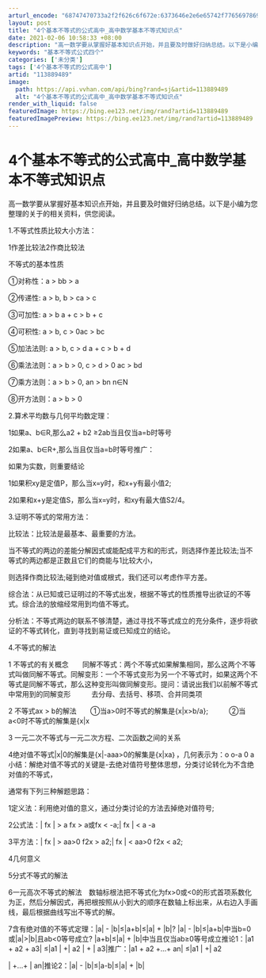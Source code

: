 ```yaml
---
arturl_encode: "68747470733a2f2f626c6f672e:6373646e2e6e65742f77656978696e5f33353732353535392f:61727469636c652f64657461696c732f313133383839343839"
layout: post
title: "4个基本不等式的公式高中_高中数学基本不等式知识点"
date: 2021-02-06 10:58:33 +08:00
description: "高一数学要从掌握好基本知识点开始，并且要及时做好归纳总结。以下是小编为您整理的关于的相关资料，供您阅"
keywords: "基本不等式公式四个"
categories: ['未分类']
tags: ['4个基本不等式的公式高中']
artid: "113889489"
image:
  path: https://api.vvhan.com/api/bing?rand=sj&artid=113889489
  alt: "4个基本不等式的公式高中_高中数学基本不等式知识点"
render_with_liquid: false
featuredImage: https://bing.ee123.net/img/rand?artid=113889489
featuredImagePreview: https://bing.ee123.net/img/rand?artid=113889489
---
```


# 4个基本不等式的公式高中\_高中数学基本不等式知识点

高一数学要从掌握好基本知识点开始，并且要及时做好归纳总结。以下是小编为您整理的关于的相关资料，供您阅读。

1.不等式性质比较大小方法：

1作差比较法2作商比较法

不等式的基本性质

①对称性：a > bb > a

②传递性: a > b, b > ca > c

③可加性: a > b a + c > b + c

④可积性: a > b, c > 0ac > bc

⑤加法法则: a > b, c > d a + c > b + d

⑥乘法法则：a > b > 0, c > d > 0 ac > bd

⑦乘方法则：a > b > 0, an > bn n∈N

⑧开方法则：a > b > 0

2.算术平均数与几何平均数定理：

1如果a、b∈R,那么a2 + b2 ≥2ab当且仅当a=b时等号

2如果a、b∈R+,那么当且仅当a=b时等号推广：

如果为实数，则重要结论

1如果积xy是定值P，那么当x=y时，和x+y有最小值2;

2如果和x+y是定值S，那么当x=y时，和xy有最大值S2/4。

3.证明不等式的常用方法：

比较法：比较法是最基本、最重要的方法。

当不等式的两边的差能分解因式或能配成平方和的形式，则选择作差比较法;当不等式的两边都是正数且它们的商能与1比较大小，

则选择作商比较法;碰到绝对值或根式，我们还可以考虑作平方差。

综合法：从已知或已证明过的不等式出发，根据不等式的性质推导出欲证的不等式。综合法的放缩经常用到均值不等式。

分析法：不等式两边的联系不够清楚，通过寻找不等式成立的充分条件，逐步将欲证的不等式转化，直到寻找到易证或已知成立的结论。

4.不等式的解法

1 不等式的有关概念　　同解不等式：两个不等式如果解集相同，那么这两个不等式叫做同解不等式。同解变形：一个不等式变形为另一个不等式时，如果这两个不等式是同解不等式，那么这种变形叫做同解变形。提问：请说出我们以前解不等式中常用到的同解变形　　　去分母、去括号、移项、合并同类项

2 不等式ax > b的解法　　①当a>0时不等式的解集是{x|x>b/a};　　　②当a<0时不等式的解集是{x|x

3 一元二次不等式与一元二次方程、二次函数之间的关系

4绝对值不等式|x|0的解集是{x|-aaa>0的解集是{x|xa｝，几何表示为：o o-a 0 a小结：解绝对值不等式的关键是-去绝对值符号整体思想，分类讨论转化为不含绝对值的不等式，

通常有下列三种解题思路：

1定义法：利用绝对值的意义，通过分类讨论的方法去掉绝对值符号;

2公式法：| fx | > a fx > a或fx < -a;| fx | < a -a

3平方法：| fx | > aa>0 f2x > a2;| fx | < aa>0 f2x < a2;

4几何意义

5分式不等式的解法

6一元高次不等式的解法　数轴标根法把不等式化为fx>0或<0的形式首项系数化为正，然后分解因式，再把根按照从小到大的顺序在数轴上标出来，从右边入手画线，最后根据曲线写出不等式的解。

7含有绝对值的不等式定理：|a| - |b|≤|a+b|≤|a| + |b|? |a| - |b|≤|a+b|中当b=0或|a|>|b|且ab<0等号成立? |a+b|≤|a| + |b|中当且仅当ab≥0等号成立推论1：|a1 + a2 + a3| ≤|a1 | +| a2 | + | a3|推广：|a1 + a2 +...+ an| ≤|a1 | +| a2

| +...+ | an|推论2：|a| - |b|≤|a-b|≤|a| + |b|